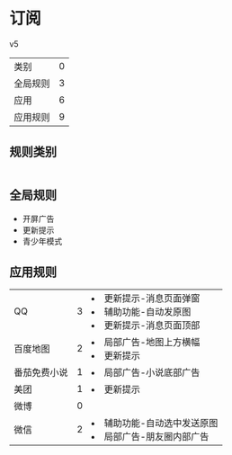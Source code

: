 # 订阅

v5

|||
| - |:-:|
|类别|0|
|全局规则|3|
|应用|6|
|应用规则|9|

## 规则类别

|||
| - |:-:|


## 全局规则

- 开屏广告
- 更新提示
- 青少年模式

## 应用规则

||||
| - |:-:|-|
|QQ|3|<li>更新提示-消息页面弹窗<li>辅助功能-自动发原图<li>更新提示-消息页面顶部|
|百度地图|2|<li>局部广告-地图上方横幅<li>更新提示|
|番茄免费小说|1|<li>局部广告-小说底部广告|
|美团|1|<li>更新提示|
|微博|0||
|微信|2|<li>辅助功能-自动选中发送原图<li>局部广告-朋友圈内部广告|
